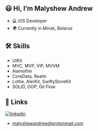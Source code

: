
## 😃 Hi, I’m Malyshew Andrew
- 💻 iOS Developer
- 🌍 Currently in Minsk, Belarus

## 🛠 Skills
- UIKit
- MVC, MVP, VIP, MVVM
- Alamofire
- CoreData, Realm
- Lottie, AlerKit, SwiftyStoreKit
- SOLID, OOP, Git Flow
## 🔗 Links

[![linkedin](https://img.shields.io/badge/linkedin-0A66C2?style=for-the-badge&logo=linkedin&logoColor=white)](https://www.linkedin.com/in/malyshewandrew/)
- malyshewandrew@protonmail.com
